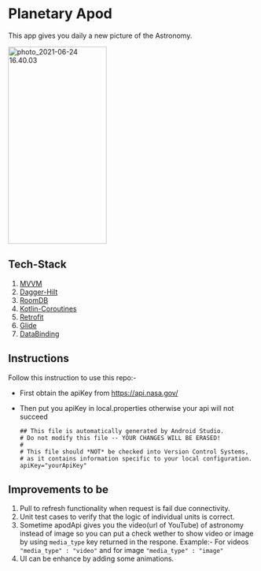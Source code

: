 # Planetary Apod

This app gives you daily a new picture of the Astronomy. 

<img src="https://user-images.githubusercontent.com/32475878/123253386-0cbcfa00-d50b-11eb-962c-9755b362dd7c.jpeg" alt="photo_2021-06-24 16.40.03"  width="200" height="400"/>


## Tech-Stack

1. [MVVM](https://developer.android.com/jetpack/guide?gclsrc=aw.ds&gclid=Cj0KCQjw2tCGBhCLARIsABJGmZ5f0uH9NxQ9nDG4KppPROXF8dv4IWAFsC1j0OFStbNxAZWrpetIof0aApnxEALw_wcB)
2. [Dagger-Hilt](https://developer.android.com/training/dependency-injection/hilt-android)
3. [RoomDB](https://developer.android.com/training/data-storage/room)
4. [Kotlin-Coroutines](https://developer.android.com/kotlin/coroutines)
5. [Retrofit](https://square.github.io/retrofit/)
6. [Glide](https://github.com/bumptech/glide)
7. [DataBinding](https://developer.android.com/topic/libraries/data-binding)





## Instructions

Follow this instruction to use this repo:-

- First obtain the apiKey from https://api.nasa.gov/

- Then put you apiKey in local.properties otherwise your api will not succeed
   

  ```properties
  ## This file is automatically generated by Android Studio.
  # Do not modify this file -- YOUR CHANGES WILL BE ERASED!
  #
  # This file should *NOT* be checked into Version Control Systems,
  # as it contains information specific to your local configuration.
  apiKey="yourApiKey"
  ```



## Improvements to be

1. Pull to refresh functionality when request is fail due connectivity.
2. Unit test cases to verify that the logic of individual units is correct.
3. Sometime apodApi gives you the video(url of YouTube) of astronomy instead of image so you can put a check wether to show video or image by using `media_type` key returned in the respone.
   Example:- For videos `"media_type" : "video"` and for image  `"media_type" : "image"` 
4. UI can be enhance by adding some animations.
